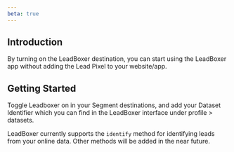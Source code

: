 ```yaml
---
beta: true
---
```


## Introduction

By turning on the LeadBoxer destination, you can start using the LeadBoxer app without adding the Lead Pixel to your website/app.

## Getting Started

Toggle Leadboxer on in your Segment destinations, and add your Dataset Identifier which you can find in the LeadBoxer interface under profile > datasets.

LeadBoxer currently supports the `identify` method for identifying leads from your online data. Other methods will be added in the near future.